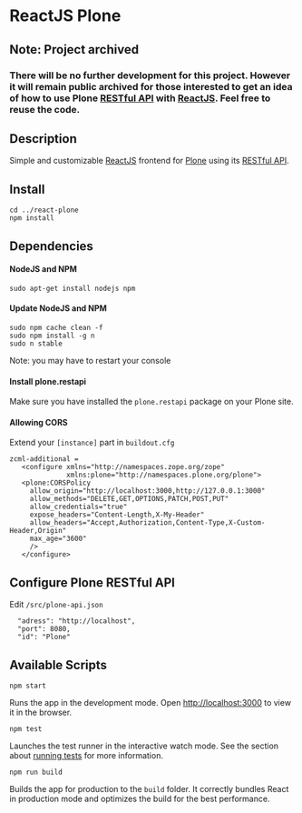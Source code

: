 # ReactJS Plone

## Note: Project archived

### There will be no further development for this project. However it will remain public archived for those interested to get an idea of how to use Plone [RESTful API](https://github.com/plone/plone.restapi) with [ReactJS](https://reactjs.org/). Feel free to reuse the code.


## Description

Simple and customizable [ReactJS](https://reactjs.org/) frontend for [Plone](https://plone.org) using its [RESTful API](https://github.com/plone/plone.restapi).


## Install

    cd ../react-plone
    npm install


## Dependencies

#### NodeJS and NPM  
    sudo apt-get install nodejs npm
    
#### Update NodeJS and NPM
    sudo npm cache clean -f
    sudo npm install -g n
    sudo n stable
    
Note: you may have to restart your console
    
    
#### Install plone.restapi
Make sure you have installed the `plone.restapi` package on your Plone site.

#### Allowing CORS

Extend your `[instance]` part in `buildout.cfg`

    zcml-additional =
       <configure xmlns="http://namespaces.zope.org/zope"
                  xmlns:plone="http://namespaces.plone.org/plone">
       <plone:CORSPolicy
         allow_origin="http://localhost:3000,http://127.0.0.1:3000"
         allow_methods="DELETE,GET,OPTIONS,PATCH,POST,PUT"
         allow_credentials="true"
         expose_headers="Content-Length,X-My-Header"
         allow_headers="Accept,Authorization,Content-Type,X-Custom-Header,Origin"
         max_age="3600"
         />
       </configure>
       
## Configure Plone RESTful API

Edit `/src/plone-api.json`

      "adress": "http://localhost",
      "port": 8080,
      "id": "Plone"

## Available Scripts

    npm start

Runs the app in the development mode. Open [http://localhost:3000](http://localhost:3000) to view it in the browser.

    npm test

Launches the test runner in the interactive watch mode. See the section about [running tests](https://facebook.github.io/create-react-app/docs/running-tests) for more information.

    npm run build

Builds the app for production to the `build` folder. It correctly bundles React in production mode and optimizes the build for the best performance.
